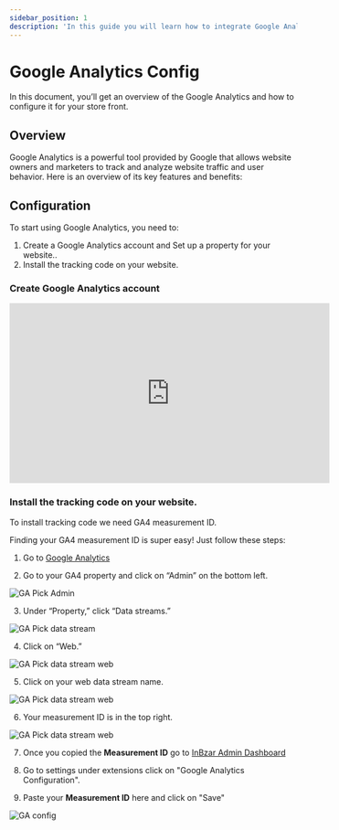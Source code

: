 ```yaml
---
sidebar_position: 1
description: 'In this guide you will learn how to integrate Google Analytics for your store front'
---
```


# Google Analytics Config

In this document, you’ll get an overview of the Google Analytics and how to configure it for your store front.

## Overview

Google Analytics is a powerful tool provided by Google that allows website owners and marketers to track and analyze website traffic and user behavior. Here is an overview of its key features and benefits:

## Configuration

To start using Google Analytics, you need to:

1. Create a Google Analytics account and Set up a property for your website..
3. Install the tracking code on your website.

### Create Google Analytics account

<iframe width="560" height="315" src="https://www.youtube.com/embed/ybK-VUAxZ_8?si=PzwjoI_0e0vv8ZpT" title="YouTube video player" frameborder="0" allow="accelerometer; autoplay; clipboard-write; encrypted-media; gyroscope; picture-in-picture; web-share" referrerpolicy="strict-origin-when-cross-origin" allowfullscreen></iframe>

### Install the tracking code on your website.

To install tracking code we need GA4 measurement ID.

Finding your GA4 measurement ID is super easy! Just follow these steps:

1. Go to [Google Analytics](https://analytics.google.com)

2. Go to your GA4 property and click on “Admin” on the bottom left.

![GA Pick Admin](/img/ga-pick-admin.png)

3. Under “Property,” click “Data streams.”

![GA Pick data stream](/img/ga-pick-data-stream.png)

4. Click on “Web.”

![GA Pick data stream web](/img/ga-pick-data-stream-web.png)

5. Click on your web data stream name.

![GA Pick data stream web](/img/ga-pick-data-stream-name.png)

6. Your measurement ID is in the top right.

![GA Pick data stream web](/img/ga-copy-measurement-id.png)

7. Once you copied the **Measurement ID** go to [InBzar Admin Dashboard](https://admin.inbzar.com)

8. Go to settings under extensions click on "Google Analytics Configuration".

9. Paste your **Measurement ID** here and click on "Save"

![GA config](/img/ga-config.png)